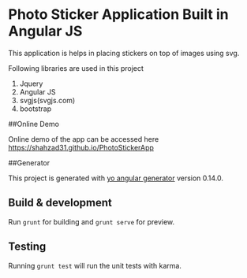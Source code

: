 # Photo Sticker Application Built in Angular JS
This application is helps in placing stickers on top of images using svg.

Following libraries are used in this project

1. Jquery
2. Angular JS
3. svgjs(svgjs.com)
4. bootstrap

##Online Demo 

Online demo of the app can be accessed here https://shahzad31.github.io/PhotoStickerApp

##Generator

This project is generated with [yo angular generator](https://github.com/yeoman/generator-angular)
version 0.14.0.

## Build & development

Run `grunt` for building and `grunt serve` for preview.

## Testing

Running `grunt test` will run the unit tests with karma.
